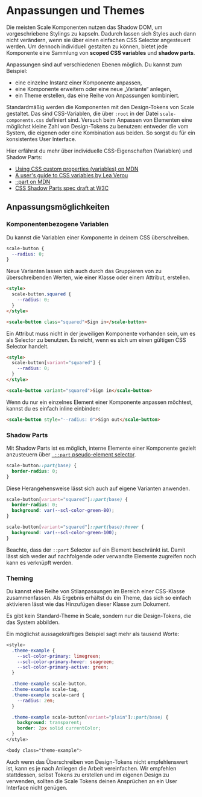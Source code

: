 # Anpassungen und Themes 

Die meisten Scale Komponenten nutzen das Shadow DOM, um vorgeschriebene Stylings zu kapseln. Dadurch lassen sich Styles auch dann nicht verändern, wenn sie über einen einfachen CSS Selector angesteuert werden. Um dennoch individuell gestalten zu können, bietet jede Komponente eine Sammlung von  **scoped CSS variables** und **shadow parts**.

Anpassungen sind auf verschiedenen Ebenen möglich. Du kannst zum Beispiel:

- eine einzelne Instanz einer Komponente anpassen,
- eine Komponente erweitern oder eine neue „Variante“ anlegen,
- ein Theme erstellen, das eine Reihe von Anpassungen kombiniert.

Standardmäßig werden die Komponenten mit den Design-Tokens von Scale gestaltet. Das sind CSS-Variablen, die über `:root` in der Datei `scale-components.css` definiert sind. Versuch beim Anpassen von Elementen eine möglichst kleine Zahl von Design-Tokens zu benutzen: entweder die vom System, die eigenen oder eine Kombination aus beiden. So sorgst du für ein konsistentes User Interface.

Hier erfährst du mehr über individuelle CSS-Eigenschaften (Variablen) und Shadow Parts:

- [Using CSS custom properties (variables) on MDN](https://developer.mozilla.org/en-US/docs/Web/CSS/Using_CSS_custom_properties)
- [A user's guide to CSS variables by Lea Verou](https://increment.com/frontend/a-users-guide-to-css-variables/)
- [::part on MDN](https://developer.mozilla.org/en-US/docs/Web/CSS/::part)
- [CSS Shadow Parts spec draft at W3C](https://drafts.csswg.org/css-shadow-parts-1/#part)

## Anpassungsmöglichkeiten

### Komponentenbezogene Variablen

Du kannst die Variablen einer Komponente in deinem CSS überschreiben.

```css
scale-button {
  --radius: 0;
}
```

Neue Varianten lassen sich auch durch das Gruppieren von zu überschreibenden Werten, wie einer Klasse oder einem Attribut, erstellen.

```html
<style>
  scale-button.squared {
    --radius: 0;
  }
</style>

<scale-button class="squared">Sign in</scale-button>
```

Ein Attribut muss nicht in der jeweiligen Komponente vorhanden sein, um es als Selector zu benutzen. Es reicht, wenn es sich um einen gültigen CSS Selector handelt. 

```html
<style>
  scale-button[variant="squared"] {
    --radius: 0;
  }
</style>

<scale-button variant="squared">Sign in</scale-button>
```

Wenn du nur ein einzelnes Element einer Komponente anpassen möchtest, kannst du es einfach inline einbinden: 

```html
<scale-button style="--radius: 0">Sign out</scale-button>
```

### Shadow Parts

Mit Shadow Parts ist es möglich, interne Elemente einer Komponente gezielt anzusteuern über  [` ::part` pseudo-element selector](https://developer.mozilla.org/en-US/docs/Web/CSS/::part).

```css
scale-button::part(base) {
  border-radius: 0;
}
```

Diese Herangehensweise lässt sich auch auf eigene Varianten anwenden.

```css
scale-button[variant="squared"]::part(base) {
  border-radius: 0;
  background: var(--scl-color-green-80);
}

scale-button[variant="squared"]::part(base):hover {
  background: var(--scl-color-green-100);
}
```

Beachte, dass der  `::part` Selector auf ein Element beschränkt ist. Damit lässt sich weder auf nachfolgende oder verwandte Elemente zugreifen noch kann es verknüpft werden.

### Theming 

Du kannst eine Reihe von Stilanpassungen im Bereich einer CSS-Klasse zusammenfassen. Als Ergebnis erhältst du ein Theme, das sich so einfach aktivieren lässt wie das Hinzufügen dieser Klasse zum Dokument.

Es gibt kein Standard-Theme in Scale, sondern nur die Design-Tokens, die das System abbilden.

Ein möglichst aussagekräftiges Beispiel sagt mehr als tausend Worte:

```css
<style>
  .theme-example {
    --scl-color-primary: limegreen;
    --scl-color-primary-hover: seagreen;
    --scl-color-primary-active: green;
  }

  .theme-example scale-button,
  .theme-example scale-tag,
  .theme-example scale-card {
    --radius: 2em;
  }

  .theme-example scale-button[variant="plain"]::part(base) {
    background: transparent;
    border: 2px solid currentColor;
  }
</style>

<body class="theme-example">
```

Auch wenn das Überschreiben von Design-Tokens nicht empfehlenswert ist, kann es je nach Anliegen die Arbeit vereinfachen. Wir empfehlen stattdessen, selbst Tokens zu erstellen und im eigenen Design zu verwenden, sollten die Scale Tokens deinen Ansprüchen an ein User Interface nicht genügen.
